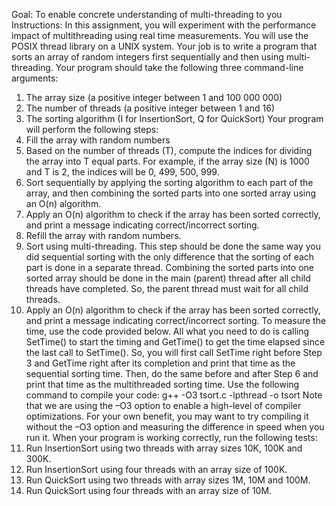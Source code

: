 Goal: To enable concrete understanding of multi-threading to you
Instructions:
In this assignment, you will experiment with the performance impact of multithreading using real
time measurements. You will use the POSIX thread library on a UNIX system. Your job is to write
a program that sorts an array of random integers first sequentially and then using multi-threading.
Your program should take the following three command-line arguments:
1. The array size (a positive integer between 1 and 100 000 000)
2. The number of threads (a positive integer between 1 and 16)
3. The sorting algorithm (I for InsertionSort, Q for QuickSort)
Your program will perform the following steps:
1. Fill the array with random numbers
2. Based on the number of threads (T), compute the indices for dividing the array into
T equal parts. For example, if the array size (N) is 1000 and T is 2, the indices will be 0,
499, 500, 999.
3. Sort sequentially by applying the sorting algorithm to each part of the array, and
then combining the sorted parts into one sorted array using an O(n) algorithm.
4. Apply an O(n) algorithm to check if the array has been sorted correctly, and print a
message indicating correct/incorrect sorting.
5. Refill the array with random numbers.
6. Sort using multi-threading. This step should be done the same way you did
sequential sorting with the only difference that the sorting of each part is done in a separate
thread. Combining the sorted parts into one sorted array should be done in the main (parent)
thread after all child threads have completed. So, the parent thread must wait for all child
threads.
7. Apply an O(n) algorithm to check if the array has been sorted correctly, and print a
message indicating correct/incorrect sorting.
To measure the time, use the code provided below. All what you need to do is calling SetTime() to
start the timing and GetTime() to get the time elapsed since the last call to SetTime(). So, you will
first call SetTime right before Step 3 and GetTime right after its completion and print that time as
the sequential sorting time. Then, do the same before and after Step 6 and print that time as the
multithreaded sorting time.
Use the following command to compile your code:
g++ -O3 tsort.c -lpthread -o tsort
Note that we are using the –O3 option to enable a high-level of compiler optimizations. For your
own benefit, you may want to try compiling it without the –O3 option and measuring the difference
in speed when you run it.
When your program is working correctly, run the following tests:
1. Run InsertionSort using two threads with array sizes 10K, 100K and 300K.
2. Run InsertionSort using four threads with an array size of 100K.
3. Run QuickSort using two threads with array sizes 1M, 10M and 100M.
4. Run QuickSort using four threads with an array size of 10M. 
